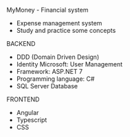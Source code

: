 MyMoney - Financial system

- Expense management system
- Study and practice some concepts

BACKEND
- DDD (Domain Driven Design)
- Identity Microsoft: User Management
- Framework: ASP.NET 7
- Programming language: C#
- SQL Server Database

FRONTEND
- Angular
- Typescript
- CSS
